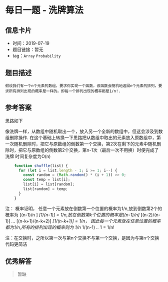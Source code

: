 # 毎日一题 -  洗牌算法

## 信息卡片

* 时间：2019-07-19
* 题目链接：暂无
* tag：`Array` `Probability`

## 题目描述

```text
假设我们有一个n个元素的数组，要求你实现一个函数，该函数会随机地返回n个元素的排列，要求所有排列出现的概率是一样的。即每一个排列出现的概率都是1/n!.
```

## 参考答案

思路如下

像洗牌一样，从数组中随机取出一个，放入另一个全新的数组中，但这会涉及到数组删除操作. 在这个基础上转换一下思路把从数组中取出的元素放入原数组中，第一次随机删除时，把它与原数组的倒数第一个交换，第2次在剩下的元素中随机删除时，把它与原数组的倒数第2个交换，第n-1次（最后一次不用换）时便完成了洗牌 时间复杂度为O\(n\)

```javascript
    function shuffle(list) {
      for (let i = list.length - 1; i >= 1; i--) {
        const random = (Math.random() * (i + 1)) >> 0;
        const temp = list[i];
        list[i] = list[random];
        list[random] = temp;
      }
    }
```

注： 概率证明， 任意一个元素放在倒数第一个位置的概率为1/n,放到倒数第2个的概率为 \[\(n-1\)/n \] _\[1/\(n-1\)\] = 1/n,放在倒数第k个位置的概率是\[\(n-1\)/n\]_  \[\(n-2\)/\(n-1\)\] _..._ \[\(n-k+1\)/\(n-k+2\)\] _\[1/\(n-k+1\)\] = 1/n， 因此每一个元素放在任意位置的概率都为1/n,所有的排列出现的概率则为 1/n_  1/\(n-1\) _.._ 1 = 1/n!

注：在交换时，之所以第一次与第n个交换不与第一个交换，是因为与第n个交换代码更简洁

## 优秀解答

> 暂缺

